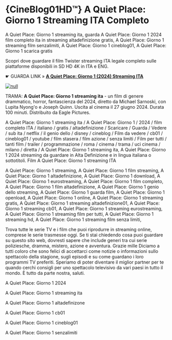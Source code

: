 # {CineBlog01HD™} A Quiet Place: Giorno 1 Streaming ITA Completo

A Quiet Place: Giorno 1 streaming ita, guarda A Quiet Place: Giorno 1 2024 film completo ita in streaming altadefinizione gratis, A Quiet Place: Giorno 1 streaming film senzalimiti, A Quiet Place: Giorno 1 cineblog01, A Quiet Place: Giorno 1 scarica gratis

Scopri dove guardare il film Twister streaming ITA legale completo sulle piattaforme disponibili in SD HD 4K in ITA e ENG.

☛ GUARDA LINK » **[A Quiet Place: Giorno 1 (2024) Streaming ITA](https://popcorn-tv.online/it/movie/762441/a-quiet-place-giorno-1)**

[![null](https://static.vecteezy.com/system/resources/thumbnails/034/325/871/small_2x/play-button-animation-play-and-music-icon-free-video.jpg)](https://popcorn-tv.online/it/movie/762441/a-quiet-place-giorno-1)

TRAMA: **A Quiet Place: Giorno 1 streaming ita** - un film di genere drammatico, horror, fantascienza del 2024, diretto da Michael Sarnoski, con Lupita Nyong'o e Joseph Quinn. Uscita al cinema il 27 giugno 2024. Durata 100 minuti. Distribuito da Eagle Pictures.

A Quiet Place: Giorno 1 streaming ita / A Quiet Place: Giorno 1 / 2024 / film completo ITA / italiano / gratis / altadefinizione / Scaricare / Guarda / Vedere / sub ita / netflix / il genio dello / disney / cineblog / Film da vedere / cb01 / cineblog01 / youtube / film stasera / film azione / senza limiti / Film per tutti / tanti film / trailer / programmazione / roma / cinema / trama / uci cinema / milano / diretta / A Quiet Place: Giorno 1 streaming ita, A Quiet Place: Giorno 1 2024 streaming da guardare in Alta Definizione e in lingua italiana o sottotitoli. Film A Quiet Place: Giorno 1 streaming ITA

A Quiet Place: Giorno 1 streaming, A Quiet Place: Giorno 1 film streaming, A Quiet Place: Giorno 1 altadefinizione, A Quiet Place: Giorno 1 download, A Quiet Place: Giorno 1 eurostreaming, A Quiet Place: Giorno 1 film completo, A Quiet Place: Giorno 1 film altadefinizione, A Quiet Place: Giorno 1 genio dello streaming, A Quiet Place: Giorno 1 guarda film, A Quiet Place: Giorno 1 openload, A Quiet Place: Giorno 1 online, A Quiet Place: Giorno 1 streaming gratis, A Quiet Place: Giorno 1 streaming altadefinizione01, A Quiet Place: Giorno 1 streaming cb01, A Quiet Place: Giorno 1 streaming eurostreaming, A Quiet Place: Giorno 1 streaming film per tutti, A Quiet Place: Giorno 1 streaming hd, A Quiet Place: Giorno 1 streaming film senza limiti,

Trova tutte le serie TV e i film che puoi riprodurre in streaming online, comprese le serie trasmesse oggi. Se ti stai chiedendo cosa puoi guardare su questo sito web, dovresti sapere che include generi tra cui serie poliziesche, dramma, mistero, azione e avventura. Grazie mille Diciamo a tutti coloro che sono felici di accettarci come notizie o informazioni sullo spettacolo della stagione, sugli episodi e su come guardano i loro programmi TV preferiti. Speriamo di poter diventare il miglior partner per te quando cerchi consigli per uno spettacolo televisivo da vari paesi in tutto il mondo. È tutto da parte nostra, saluti.

A Quiet Place: Giorno 1 2024

A Quiet Place: Giorno 1 streaming ita

A Quiet Place: Giorno 1 altadefinizone

A Quiet Place: Giorno 1 cb01

A Quiet Place: Giorno 1 cineblog01

A Quiet Place: Giorno 1 senzalimiti
